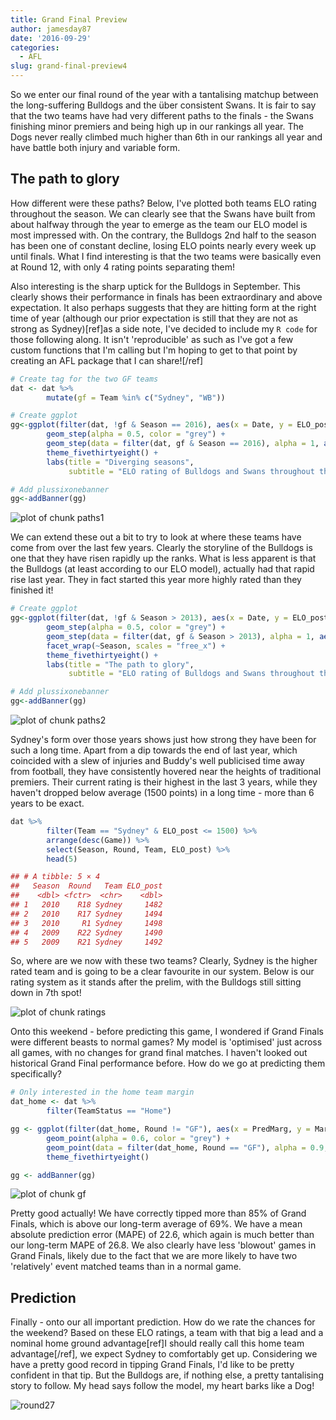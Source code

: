 ```yaml
---
title: Grand Final Preview
author: jamesday87
date: '2016-09-29'
categories:
  - AFL
slug: grand-final-preview4
---
```


So we enter our final round of the year with a tantalising matchup between the long-suffering Bulldogs and the über consistent Swans. It is fair to say that the two teams have had very different paths to the finals - the Swans finishing minor premiers and being high up in our rankings all year. The Dogs never really climbed much higher than 6th in our rankings all year and have battle both injury and variable form.

<!-- more -->

## The path to glory

How different were these paths? Below, I've plotted both teams ELO rating throughout the season. We can clearly see that the Swans have built from about halfway through the year to emerge as the team our ELO model is most impressed with. On the contrary, the Bulldogs 2nd half to the season has been one of constant decline, losing ELO points nearly every week up until finals. What I find interesting is that the two teams were basically even at Round 12, with only 4 rating points separating them!

Also interesting is the sharp uptick for the Bulldogs in September. This clearly shows their performance in finals has been extraordinary and above expectation. It also perhaps suggests that they are hitting form at the right time of year (although our prior expectation is still that they are not as strong as Sydney)[ref]as a side note, I've decided to include my `R code` for those following along. It isn't 'reproducible' as such as I've got a few custom functions that I'm calling but I'm hoping to get to that point by creating an AFL package that I can share![/ref]

```r
# Create tag for the two GF teams
dat <- dat %>%
        mutate(gf = Team %in% c("Sydney", "WB"))

# Create ggplot
gg<-ggplot(filter(dat, !gf & Season == 2016), aes(x = Date, y = ELO_post, group = Team)) +
        geom_step(alpha = 0.5, color = "grey") +
        geom_step(data = filter(dat, gf & Season == 2016), alpha = 1, aes(color = Team)) +
        theme_fivethirtyeight() +
        labs(title = "Diverging seasons",
             subtitle = "ELO rating of Bulldogs and Swans throughout the season")

# Add plussixonebanner
gg<-addBanner(gg)
```

![plot of chunk paths1](http://plussixoneblog.com/img/2016/09/paths1-1-2.png)

We can extend these out a bit to try to look at where these teams have come from over the last few years. Clearly the storyline of the Bulldogs is one that they have risen rapidly up the ranks. What is less apparent is that the Bulldogs (at least according to our ELO model), actually had that rapid rise last year. They in fact started this year more highly rated than they finished it!

```r
# Create ggplot
gg<-ggplot(filter(dat, !gf & Season > 2013), aes(x = Date, y = ELO_post, group = Team)) +
        geom_step(alpha = 0.5, color = "grey") +
        geom_step(data = filter(dat, gf & Season > 2013), alpha = 1, aes(color = Team)) +
        facet_wrap(~Season, scales = "free_x") +
        theme_fivethirtyeight() +
        labs(title = "The path to glory",
             subtitle = "ELO rating of Bulldogs and Swans throughout the last 3 seasons")

# Add plussixonebanner
gg<-addBanner(gg)
```

![plot of chunk paths2](http://plussixoneblog.com/img/2016/09/paths2-1-2.png)

Sydney's form over those years shows just how strong they have been for such a long time.  Apart from a dip towards the end of last year, which coincided with a slew of injuries and Buddy's well publicised time away from football, they have consistently hovered near the heights of traditional premiers. Their current rating is their highest in the last 3 years, while they haven't dropped below average (1500 points) in a long time - more than 6 years to be exact.

```r
dat %>%
        filter(Team == "Sydney" & ELO_post <= 1500) %>%
        arrange(desc(Game)) %>%
        select(Season, Round, Team, ELO_post) %>%
        head(5)

## # A tibble: 5 × 4
##   Season  Round   Team ELO_post
##    <dbl> <fctr>  <chr>    <dbl>
## 1   2010    R18 Sydney     1482
## 2   2010    R17 Sydney     1494
## 3   2010     R1 Sydney     1498
## 4   2009    R22 Sydney     1490
## 5   2009    R21 Sydney     1492
```

So, where are we now with these two teams? Clearly, Sydney is the higher rated team and is going to be a clear favourite in our system. Below is our rating system as it stands after the prelim, with the Bulldogs still sitting down in 7th spot!

![plot of chunk ratings](http://plussixoneblog.com/img/2016/09/ratings-1-2.png)

Onto this weekend - before predicting this game, I wondered if Grand Finals were different beasts to normal games? My model is 'optimised' just across all games, with no changes for grand final matches. I haven't looked out historical Grand Final performance before. How do we go at predicting them specifically?

```r
# Only interested in the home team margin
dat_home <- dat %>%
        filter(TeamStatus == "Home")

gg <- ggplot(filter(dat_home, Round != "GF"), aes(x = PredMarg, y = Margin)) +
        geom_point(alpha = 0.6, color = "grey") +
        geom_point(data = filter(dat_home, Round == "GF"), alpha = 0.9, color = "#66999A") +
        theme_fivethirtyeight()

gg <- addBanner(gg)
```

![plot of chunk gf](http://plussixoneblog.com/img/2016/09/gf-1-2.png)

Pretty good actually! We have correctly tipped more than 85% of Grand Finals, which is above our long-term average of 69%. We have a mean absolute prediction error (MAPE) of 22.6, which again is much better than our long-term MAPE of 26.8. We also clearly have less 'blowout' games in Grand Finals, likely due to the fact that we are more likely to have two 'relatively' event matched teams than in a normal game.

## Prediction

Finally - onto our all important prediction. How do we rate the chances for the weekend? Based on these ELO ratings, a team with that big a lead and a nominal home ground advantage[ref]I should really call this home team advantage[/ref], we expect Sydney to comfortably get up. Considering we have a pretty good record in tipping Grand Finals, I'd like to be pretty confident in that tip. But the Bulldogs are, if nothing else, a pretty tantalising story to follow. My head says follow the model, my heart barks like a Dog!

![round27](http://plussixoneblog.com/img/2016/09/round27-1.png)
